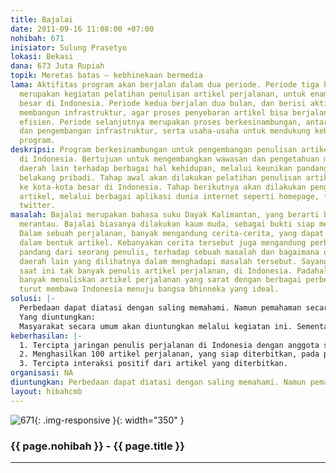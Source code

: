 ```yaml
---
title: Bajalai
date: 2011-09-16 11:08:00 +07:00
nohibah: 671
inisiator: Sulung Prasetyo
lokasi: Bekasi
dana: 673 Juta Rupiah
topik: Meretas batas – kebhinekaan bermedia
lama: Aktifitas program akan berjalan dalam dua periode. Periode tiga bulan pertama,
  merupakan kegiatan pelatihan penulisan artikel perjalanan, untuk enam daerah kota
  besar di Indonesia. Periode kedua berjalan dua bulan, dan berisi aktifitas untuk
  membangun infrastruktur, agar proses penyebaran artikel bisa berjalan efektif dan
  efisien. Periode selanjutnya merupakan proses berkesinambungan, antara pelatihan
  dan pengembangan infrastruktur, serta usaha-usaha untuk mendukung keberlanjutan
  program.
deskripsi: Program berkesinambungan untuk pengembangan penulisan artikel perjalanan
  di Indonesia. Bertujuan untuk mengembangkan wawasan dan pengetahuan mengenai perbedaan
  daerah lain terhadap berbagai hal kehidupan, melalui keunikan pandangan dan latar
  belakang pribadi. Tahap awal akan dilakukan pelatihan penulisan artikel perjalanan,
  ke kota-kota besar di Indonesia. Tahap berikutnya akan dilakukan pengembangan diseminasi
  artikel, melalui berbagai aplikasi dunia internet seperti homepage, facebook, dan
  twitter.
masalah: Bajalai merupakan bahasa suku Dayak Kalimantan, yang berarti berjalan atau
  merantau. Bajalai biasanya dilakukan kaum muda, sebagai bukti siap menuju kedewasaan.
  Dalam sebuah perjalanan, banyak mengandung cerita-cerita, yang dapat dituangkan
  dalam bentuk artikel. Kebanyakan cerita tersebut juga mengandung perbedaan daya
  pandang dari seorang penulis, terhadap sebuah masalah dan bagaimana orang-orang
  daerah lain yang dilihatnya dalam menghadapi masalah tersebut. Sayangnya hingga
  saat ini tak banyak penulis artikel perjalanan, di Indonesia. Padahal dengan semakin
  banyak menuliskan artikel perjalanan yang sarat dengan berbagai perbedaan, bisa
  turut membawa Indonesia menuju bangsa bhinneka yang ideal.
solusi: |-
  Perbedaan dapat diatasi dengan saling memahami. Namun pemahaman secara penuh, hanya akan dicapai melalui banyaknya informasi yang diterima seseorang. Program ini akan berupaya untuk meningkatkan kapasitas seseorang, untuk menuliskan perjalanannya, menuju daerah lain yang asing baginya. Dari informasi yang dituliskan dalam artikel, orang-orang lain akan mempelajari berbagai perbedaan, mulai dari budaya, lokasi, perilaku, masalah dan cara menghadapi masalah tersebut. Dengan berbagai info tersebut, akan tercipta pemahaman mengenai daerah lain, yang saling berbeda satu sama lain di Indonesia.
  Yang diuntungkan:
  Masyarakat secara umum akan diuntungkan melalui kegiatan ini. Sementara golongan produktif antara 17-50 tahun bisa mendapatkan keuntungan immateril melalui pelatihan penulisan, dan keuntungan materiil melalui honor penulisan artikel yang dimuat. Lokasi target untuk awal program ini, akan dikhususkan pada pemuda daerah kota besar di Indonesia, seperti Jakarta, Medan, Palembang, Pontianak, Menado, Jayapura.
keberhasilan: |-
  1. Tercipta jaringan penulis perjalanan di Indonesia dengan anggota sebanyak 100 orang, pada tiga bulan periode pertama.
  2. Menghasilkan 100 artikel perjalanan, yang siap diterbitkan, pada periode kedua.
  3. Tercipta interaksi positif dari artikel yang diterbitkan.
organisasi: NA
diuntungkan: Perbedaan dapat diatasi dengan saling memahami. Namun pemahaman secara penuh, hanya akan dicapai melalui banyaknya informasi yang diterima seseorang. Program ini akan berupaya untuk meningkatkan kapasitas seseorang, untuk menuliskan perjalanannya, menuju daerah lain yang asing baginya. Dari informasi yang dituliskan dalam artikel, orang-orang lain akan mempelajari berbagai perbedaan, mulai dari budaya, lokasi, perilaku, masalah dan cara menghadapi masalah tersebut. Dengan berbagai info tersebut, akan tercipta pemahaman mengenai daerah lain, yang saling berbeda satu sama lain di Indonesia.
layout: hibahcmb
---
```


![671](/static/img/hibahcmb/671.png){: .img-responsive }{: width="350" }

### {{ page.nohibah }} - {{ page.title }}

---
